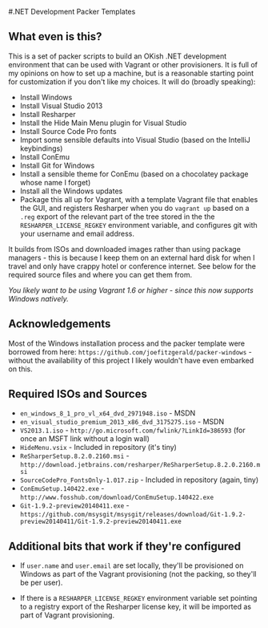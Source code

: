 #.NET Development Packer Templates

## What even is this?

This is a set of packer scripts to build an OKish .NET development environment that can be used with Vagrant or other provisioners. It is full of my opinions on how to set up a machine, but is a reasonable starting point for customization if you don't like my choices. It will do (broadly speaking):

- Install Windows
- Install Visual Studio 2013
- Install Resharper
- Install the Hide Main Menu plugin for Visual Studio
- Install Source Code Pro fonts
- Import some sensible defaults into Visual Studio (based on the IntelliJ keybindings)
- Install ConEmu
- Install Git for Windows
- Install a sensible theme for ConEmu (based on a chocolatey package whose name I forget)
- Install all the Windows updates
- Package this all up for Vagrant, with a template Vagrant file that enables the GUI, and registers Resharper when you do `vagrant up` based on a `.reg` export of the relevant part of the tree stored in the the `RESHARPER_LICENSE_REGKEY` environment variable, and configures git with your username and email address.

It builds from ISOs and downloaded images rather than using package managers - this is because I keep them on an external hard disk for when I travel and only have crappy hotel or conference internet. See below for the required source files and where you can get them from.

*You likely want to be using Vagrant 1.6 or higher - since this now supports Windows natively.*

## Acknowledgements

Most of the Windows installation process and the packer template were borrowed from here: `https://github.com/joefitzgerald/packer-windows` - without the availability of this project I likely wouldn't have even embarked on this.

## Required ISOs and Sources

- `en_windows_8_1_pro_vl_x64_dvd_2971948.iso` - MSDN
- `en_visual_studio_premium_2013_x86_dvd_3175275.iso` - MSDN
- `VS2013.1.iso` - `http://go.microsoft.com/fwlink/?LinkId=386593` (for once an MSFT link without a login wall)
- `HideMenu.vsix` - Included in repository (it's tiny)
- `ReSharperSetup.8.2.0.2160.msi` - `http://download.jetbrains.com/resharper/ReSharperSetup.8.2.0.2160.msi`
- `SourceCodePro_FontsOnly-1.017.zip` - Included in repository (again, tiny)
- `ConEmuSetup.140422.exe` - `http://www.fosshub.com/download/ConEmuSetup.140422.exe`
- `Git-1.9.2-preview20140411.exe` - `https://github.com/msysgit/msysgit/releases/download/Git-1.9.2-preview20140411/Git-1.9.2-preview20140411.exe`

## Additional bits that work if they're configured

- If `user.name` and `user.email` are set locally, they'll be provisioned on Windows as part of the Vagrant provisioning (not the packing, so they'll be per user).

- If there is a `RESHARPER_LICENSE_REGKEY` environment variable set pointing to a registry export of the Resharper license key, it will be imported as part of Vagrant provisioning.
